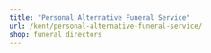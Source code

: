 ```yaml
---
title: "Personal Alternative Funeral Service"
url: /kent/personal-alternative-funeral-service/
shop: funeral directors
---
```

